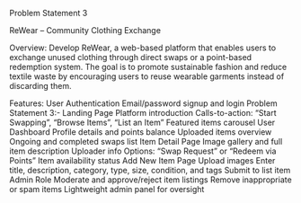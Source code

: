Problem Statement 3

ReWear – Community Clothing Exchange

Overview:
Develop ReWear, a web-based platform that enables users to exchange unused clothing
through direct swaps or a point-based redemption system. The goal is to promote sustainable
fashion and reduce textile waste by encouraging users to reuse wearable garments instead of
discarding them.

Features:
User Authentication
Email/password signup and login
Problem Statement 3:-
Landing Page
Platform introduction
Calls-to-action: “Start Swapping”, “Browse Items”, “List an Item”
Featured items carousel
User Dashboard
Profile details and points balance
Uploaded items overview
Ongoing and completed swaps list
Item Detail Page
Image gallery and full item description
Uploader info
Options: “Swap Request” or “Redeem via Points”
Item availability status
Add New Item Page
Upload images
Enter title, description, category, type, size, condition, and tags
Submit to list item
Admin Role
Moderate and approve/reject item listings
Remove inappropriate or spam items
Lightweight admin panel for oversight
